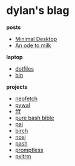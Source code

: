 # dylan's blag

**posts**

- [Minimal Desktop](./rice.md)
- [An ode to milk](./milk.md)
<!-- - [Compiling a "modern" web browser](./compiling-a-browser.md) -->

**laptop**

- [dotfiles](https://github.com/dylanaraps/dotfiles)
- [bin](https://github.com/dylanaraps/bin)

**projects**

- [neofetch](https://github.com/dylanaraps/neofetch)
- [pywal](https://github.com/dylanaraps/pywal)
- [fff](https://github.com/dylanaraps/fff)
- [pure bash bible](https://github.com/dylanaraps/pure-bash-bible)
- [pal](https://github.com/dylanaraps/pal)
- [birch](https://github.com/dylanaraps/birch)
- [nosj](https://github.com/dylanaraps/nosj)
- [pash](https://github.com/dylanaraps/pash)
- [promptless](https://github.com/dylanaraps/promptless)
- [pxltrm](https://github.com/dylanaraps/pxltrm)
